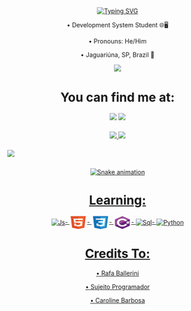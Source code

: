<div align="center">
<a href="https://git.io/typing-svg"><img src="https://readme-typing-svg.demolab.com?font=Handjet&weight=700&size=50&pause=1000&color=8E3CB8&center=true&vCenter=true&width=435&lines=Hello+There!!+%3AD;My+name+is+Otavio+Bueno!!;Welcome+to+my+profile!!+%3A)" alt="Typing SVG" /></a>
</div>

<div align="center">
  <p>• Development System Student 🌐🖥</p>

  <p>• Pronouns: He/Him</p>

  <p>• Jaguariúna, SP, Brazil 🚩</p>
</div>

<div align="center">
  <img height="300em" src="https://i.pinimg.com/originals/77/ca/a3/77caa32884d735d439ade45ba37feaf2.gif">
</div>

<div align="center">
  <h1>You can find me at:</h1>
  <a href="https://www.instagram.com/otavio.lb/" target="_blank"><img src="https://img.shields.io/badge/Instagram-E4405F?style=for-the-badge&logo=instagram&logoColor=white" target="_blank"></a>
  <a href="https://www.linkedin.com/in/otavio-lima-bueno-642750287/" target="_blank"><img src="https://img.shields.io/badge/LinkedIn-0077B5?style=for-the-badge&logo=linkedin&logoColor=white" target="_blank"></a>
</div>

###   

<div align="center">
  <a href="https://github.com/BuenoOtavio">
    <img height="150em" src="https://github-readme-stats.vercel.app/api?username=BuenoOtavio&show_icons=true&theme=jolly">
    <img height="150em" src="https://github-readme-stats.vercel.app/api/top-langs/?username=BuenoOtavio&theme=jolly">
</div>

### 

<div>
  <a href="https://github.com/BuenoOtavio">
   <img src="https://github-readme-activity-graph.vercel.app/graph?username=BuenoOtavio&bg_color=20181c&color=9e4c98&line=630c92&point=b62087&area=true&hide_border=true">
</div>

###

<div align="center">
  
  ![Snake animation](https://github.com/danielbped/danielbped/blob/output/github-contribution-grid-snake.svg)
  
</div>

###

<div style="display: inline_block" align="center">
<h1>Learning:</h1>
<img align="center" alt="Js" height="30" width="30" src="https://icon-library.com/images/javascript-icon-png/javascript-icon-png-23.jpg">-
<img align="center" alt="Html" height="30" width="40" src="https://raw.githubusercontent.com/devicons/devicon/master/icons/html5/html5-original.svg">-
<img align="center" alt="Css" height="30" width="40" src="https://raw.githubusercontent.com/devicons/devicon/master/icons/css3/css3-original.svg">-
<img align="center" alt="C#" height="30" width="40" src="https://raw.githubusercontent.com/devicons/devicon/master/icons/csharp/csharp-original.svg">-
<img align="center" alt="Sql" height="30" width="30" src="https://static-00.iconduck.com/assets.00/sql-database-sql-azure-icon-1955x2048-4pmty46t.png">-
<img align="center" alt="Python" height="30" width="30" src="https://cdn4.iconfinder.com/data/icons/logos-and-brands/512/267_Python_logo-512.png">
</div>


<div align="center">

  <h1>Credits To:</h1>
  <a href="https://www.youtube.com/watch?v=TsaLQAetPLU" target="_blank"><p>• Rafa Ballerini</p></a>
  <a href="https://www.youtube.com/watch?v=cRoBt6AZgjc" target="_blank"><p>• Sujeito Programador</p></a>
  <a href="https://www.youtube.com/watch?v=edERBwvBW2s" target="_blank"><p>• Caroline Barbosa</p></a>
</div>
